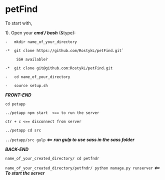 # petFind

To start with,
	
1). Open your ***cmd / bash*** (&type):

	-	mkdir name_of_your_directory

	-*	git clone https://github.com/RostykL/petFind.git`

		 SSH available?

	-*	git clone git@github.com:RostykL/petFind.git

	-	cd name_of_your_directory

	-	source setup.sh


***FRONT-END***

`cd petapp`
	
`../petapp npm start  <== to run the server`

`ctr + c <== disconnect from server`

`../petapp cd src`

`../petapp/src gulp`   ***<== run gulp to use sass in the sass folder***

***BACK-END***

`name_of_your_created_directory/ cd petfndr`

`name_of_your_created_directory/petfndr/ python manage.py runserver`  ***<== To start the server***
